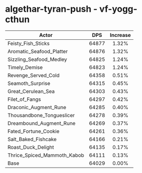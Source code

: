 # algethar-tyran-push - vf-yogg-cthun
| Actor | DPS | Increase |
|---|:---:|:---:|
|Feisty_Fish_Sticks|64877|1.32%|
|Aromatic_Seafood_Platter|64876|1.32%|
|Sizzling_Seafood_Medley|64825|1.24%|
|Timely_Demise|64823|1.24%|
|Revenge_Served_Cold|64358|0.51%|
|Seamoth_Surprise|64315|0.45%|
|Great_Cerulean_Sea|64303|0.43%|
|Filet_of_Fangs|64297|0.42%|
|Draconic_Augment_Rune|64285|0.40%|
|Thousandbone_Tongueslicer|64278|0.39%|
|Dreambound_Augment_Rune|64269|0.37%|
|Fated_Fortune_Cookie|64261|0.36%|
|Salt_Baked_Fishcake|64166|0.21%|
|Roast_Duck_Delight|64135|0.17%|
|Thrice_Spiced_Mammoth_Kabob|64111|0.13%|
|Base|64029|0.00%|
